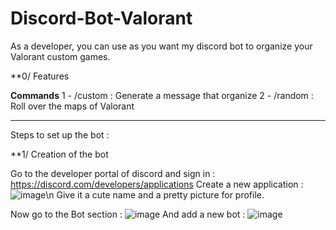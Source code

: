 # Discord-Bot-Valorant

As a developer, you can use as you want my discord bot to organize your Valorant custom games.

**0/ Features 

**************Commands**************
1 - /custom : Generate a message that organize 
2 - /random : Roll over the maps of Valorant 
************************************

Steps to set up the bot :

**1/ Creation of the bot

  Go to the developer portal of discord and sign in : https://discord.com/developers/applications
  Create a new application :
  ![image](https://user-images.githubusercontent.com/102239127/228204837-9d44f9ea-6433-4394-8dca-2cf1f4e6533e.png)\n
  Give it a cute name and a pretty picture for profile.
  
  Now go to the Bot section :
  ![image](https://user-images.githubusercontent.com/102239127/228205230-877cdc56-d056-4efa-b13b-e7b0983da9c2.png)
  And add a new bot :
  ![image](https://user-images.githubusercontent.com/102239127/228205757-26a27112-7836-45d2-a3ab-120de88191b8.png)
